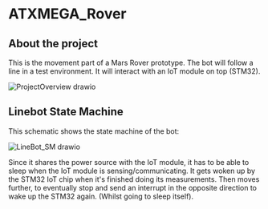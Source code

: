 # ATXMEGA_Rover

## About the project
This is the movement part of a Mars Rover prototype.
The bot will follow a line in a test environment. It will interact with an IoT module on top (STM32).

![ProjectOverview drawio](https://github.com/PJLys/ATXMEGA_Rover/assets/67599688/efd63230-6db7-4d14-bde5-44ec0ed5d6c7)

## Linebot State Machine

This schematic shows the state machine of the bot:

![LineBot_SM drawio](https://github.com/PJLys/ATXMEGA_Rover/assets/67599688/85f3a0ea-f915-4c22-a50f-bb811d936fbe)

Since it shares the power source with the IoT module, it has to be able to sleep when the IoT module is sensing/communicating.
It gets woken up by the STM32 IoT chip when it's finished doing its measurements. Then moves further, to eventually stop and send an interrupt in the opposite 
direction to wake up the STM32 again. (Whilst going to sleep itself).
